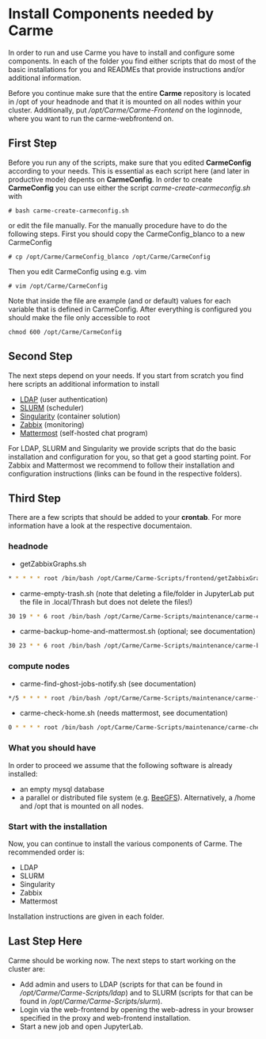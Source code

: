 # Install Components needed by Carme
In order to run and use Carme you have to install and configure some components. In each of the folder you find either scripts that do most of the basic installations for you and READMEs that provide instructions and/or additional information.

Before you continue make sure that the entire **Carme** repository is located in /opt of your headnode and that it is mounted on all nodes within your cluster. Additionally, put _/opt/Carme/Carme-Frontend_ on the loginnode, where you want to run the carme-webfrontend on.

## First Step
Before you run any of the scripts, make sure that you edited **CarmeConfig** according to your needs. This is essential as each script here (and later in productive mode) depents on **CarmeConfig**.
In order to create **CarmeConfig** you can use either the script _carme-create-carmeconfig.sh_ with
```console
# bash carme-create-carmeconfig.sh
```
or edit the file manually. For the manually procedure have to do the following steps. First you should copy the CarmeConfig_blanco to a new CarmeConfig
```console
# cp /opt/Carme/CarmeConfig_blanco /opt/Carme/CarmeConfig
```
Then you edit CarmeConfig using e.g. vim
```console
# vim /opt/Carme/CarmeConfig
```
Note that inside the file are example (and or default) values for each variable that is defined in CarmeConfig.
After everything is configured you should make the file only accessible to root
```console
chmod 600 /opt/Carme/CarmeConfig
```

## Second Step
The next steps depend on your needs. If you start from scratch you find here scripts an additional information to install

* [LDAP](Carme-Install-LDAP) (user authentication)
* [SLURM](Carme-Install-Slurm) (scheduler)
* [Singularity](Carme-Install-Singularity) (container solution)
* [Zabbix](Carme-Install-Zabbix) (monitoring)
* [Mattermost](Carme-Install-Mattermost) (self-hosted chat program)

For LDAP, SLURM and Singularity we provide scripts that do the basic installation and configuration for you, so that get a good starting point. For Zabbix and Mattermost we recommend to follow their installation and configuration instructions (links can be found in the respective folders).

## Third Step
There are a few scripts that should be added to your **crontab**. For more information have a look at the respective documentaion.

### headnode
* getZabbixGraphs.sh
```bash
* * * * * root /bin/bash /opt/Carme/Carme-Scripts/frontend/getZabbixGraphs.sh
```
* carme-empty-trash.sh (note that deleting a file/folder in JupyterLab put the file in .local/Thrash but does not delete the files!)
```bash
30 19 * * 6 root /bin/bash /opt/Carme/Carme-Scripts/maintenance/carme-empty-trash.sh
```
* carme-backup-home-and-mattermost.sh (optional; see documentation)
```bash
30 23 * * 6 root /bin/bash /opt/Carme/Carme-Scripts/maintenance/carme-backup-home-and-mattermost.sh
```

### compute nodes
* carme-find-ghost-jobs-notify.sh (see documentation)
```bash
*/5 * * * * root /bin/bash /opt/Carme/Carme-Scripts/maintenance/carme-find-ghost-jobs-notify.sh
```
* carme-check-home.sh (needs mattermost, see documentation)
```bash
0 * * * * root /bin/bash /opt/Carme/Carme-Scripts/maintenance/carme-check-home.sh
```


### What you should have
In order to proceed we assume that the following software is already installed:

* an empty mysql database
* a parallel or distributed file system (e.g. [BeeGFS](https://www.beegfs.io)). Alternatively, a /home and /opt that is mounted on all nodes.


### Start with the installation
Now, you can continue to install the various components of Carme. The recommended order is:

* LDAP
* SLURM
* Singularity
* Zabbix
* Mattermost

Installation instructions are given in each folder.


## Last Step Here
Carme should be working now. The next steps to start working on the cluster are:

* Add admin and users to LDAP (scripts for that can be found in _/opt/Carme/Carme-Scripts/ldap_) and to SLURM (scripts for that can be found in _/opt/Carme/Carme-Scripts/slurm_).
* Login via the web-frontend by opening the web-adress in your browser specified in the proxy and web-frontend installation.
* Start a new job and open JupyterLab.
